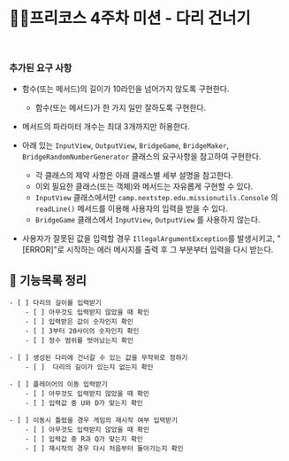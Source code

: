 #  👨‍💻프리코스 4주차 미션 - 다리 건너기
<br>

### 추가된 요구 사항

- 함수(또는 메서드)의 길이가 10라인을 넘어가지 않도록 구현한다.
    - 함수(또는 메서드)가 한 가지 일만 잘하도록 구현한다.


- 메서드의 파라미터 개수는 최대 3개까지만 허용한다.


- 아래 있는 `InputView`, `OutputView`, `BridgeGame`, `BridgeMaker`, `BridgeRandomNumberGenerator` 클래스의 요구사항을 참고하여 구현한다.
    - 각 클래스의 제약 사항은 아래 클래스별 세부 설명을 참고한다.
    - 이외 필요한 클래스(또는 객체)와 메서드는 자유롭게 구현할 수 있다.
    - `InputView` 클래스에서만 `camp.nextstep.edu.missionutils.Console` 의 `readLine()` 메서드를 이용해 사용자의 입력을 받을 수 있다.
    - `BridgeGame` 클래스에서 `InputView`, `OutputView` 를 사용하지 않는다.


- 사용자가 잘못된 값을 입력할 경우 `IllegalArgumentException`를 발생시키고, "[ERROR]"로 시작하는 에러 메시지를 출력 후 그 부분부터 입력을 다시 받는다.
## 📮 기능목록 정리


    - [ ] 다리의 길이를 입력받기
        - [ ] 아무것도 입력받지 않았을 때 확인 
        - [ ] 입력받은 값이 숫자인지 확인
        - [ ] 3부터 20사이의 숫자인지 확인
        - [ ] 정수 범위를 벗어났는지 확인
    
    - [ ] 생성된 다리에 건너갈 수 있는 값을 무작위로 정하기
        - [ ]  다리의 길이가 있는지 없는지 확인

    - [ ] 플레이어의 이동 입력받기
        - [ ] 아무것도 입력받지 않았을 때 확인
        - [ ] 입력값 중 U와 D가 맞는지 확인

    - [ ] 이동시 틀렸을 경우 게임의 재시작 여부 입력받기
        - [ ] 아무것도 입력받지 않았을 때 확인
        - [ ] 입력값 중 R과 Q가 맞는지 확인
        - [ ] 재시작의 경우 다시 처음부터 돌아가는지 확인


    


 
 